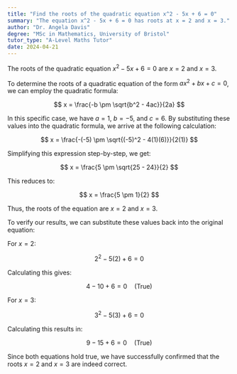 ```yaml
---
title: "Find the roots of the quadratic equation x^2 - 5x + 6 = 0"
summary: "The equation x^2 - 5x + 6 = 0 has roots at x = 2 and x = 3."
author: "Dr. Angela Davis"
degree: "MSc in Mathematics, University of Bristol"
tutor_type: "A-Level Maths Tutor"
date: 2024-04-21
---
```


The roots of the quadratic equation $x^2 - 5x + 6 = 0$ are $x = 2$ and $x = 3$.

To determine the roots of a quadratic equation of the form $ax^2 + bx + c = 0$, we can employ the quadratic formula:

$$
x = \frac{-b \pm \sqrt{b^2 - 4ac}}{2a}
$$

In this specific case, we have $a = 1$, $b = -5$, and $c = 6$. By substituting these values into the quadratic formula, we arrive at the following calculation:

$$
x = \frac{-(-5) \pm \sqrt{(-5)^2 - 4(1)(6)}}{2(1)}
$$

Simplifying this expression step-by-step, we get:

$$
x = \frac{5 \pm \sqrt{25 - 24}}{2}
$$

This reduces to:

$$
x = \frac{5 \pm 1}{2}
$$

Thus, the roots of the equation are $x = 2$ and $x = 3$. 

To verify our results, we can substitute these values back into the original equation:

For $x = 2$:

$$
2^2 - 5(2) + 6 = 0
$$

Calculating this gives:

$$
4 - 10 + 6 = 0 \quad \text{(True)}
$$

For $x = 3$:

$$
3^2 - 5(3) + 6 = 0
$$

Calculating this results in:

$$
9 - 15 + 6 = 0 \quad \text{(True)}
$$

Since both equations hold true, we have successfully confirmed that the roots $x = 2$ and $x = 3$ are indeed correct.
    